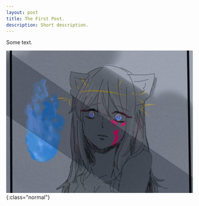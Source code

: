 ```yaml
---
layout: post
title: The First Post.
description: Short description.
---
```


Some text.

![](/games/streetlamp.png){:class="normal"}